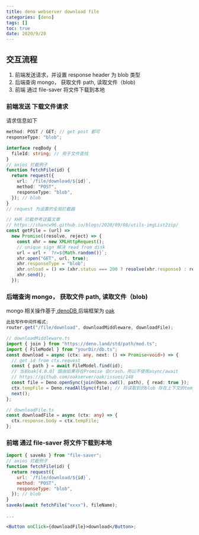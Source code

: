 ```yaml
---
title: deno webserver download file
categories: [deno]
tags: []
toc: true
date: 2020/9/20
---
```


## 交互流程

1. 前端发送请求，并设置 response header 为 blob 类型
2. 后端查询 mongo， 获取文件 path, 读取文件（blob)
3. 前端 通过 file-saver 将文件下载到本地

### 前端发送 下载文件请求

请求信息如下

```ts
method: POST / GET; // get post 都可
responseType: "blob";

interface reqBody {
  fileId: string; // 用于文件查找
}
// axios 拦截例子
function fetchFile(id) {
  return request({
    url: `/file/download/${id}`,
    method: "POST",
    responseType: "blob",
  }); // blob
}
// request 为设置的全局拦截器

// XHR 拦截参考这篇文章
// https://shancw96.github.io/blogs/2020/09/08/utils-imgList2zip/
const getFile = (url) =>
  new Promise((resolve, reject) => {
    const xhr = new XMLHttpRequest();
    // unique sign 解决 read from disk
    url = url + `?r=${Math.random()}`;
    xhr.open("GET", url, true);
    xhr.responseType = "blob";
    xhr.onload = () => (xhr.status === 200 ? resolve(xhr.response) : resolve());
    xhr.send();
  });
```

### 后端查询 mongo， 获取文件 path, 读取文件（blob)

mongo 相关操作基于[ denoDB ](https://eveningkid.github.io/denodb-docs/docs/guides/query-models)
后端框架为 [oak](https://github.com/oakserver/oak)

```ts
此处写作中间件格式;
router.get("/file/download", downloadMiddleware, downloadFile);

// downloadMiddleware.ts
import { join } from "https://deno.land/std/path/mod.ts";
import { FileModel } from "yourDir/db.ts";
const download = async (ctx: any, next: () => Promise<void>) => {
  // get id from ctx.request
  const { path } = await FileModel.find(id);
  // 当前oak[4.0.0] 路由如果存在Promise 会crash，所以不使用async/await
  // https://github.com/oakserver/oak/issues/148
  const file = Deno.openSync(join(Deno.cwd(), path), { read: true });
  ctx.tempFile = Deno.readAllSync(file); // 将读取到的blob 存在上下文的tempFile 字段下
  next();
};

// downloadFile.ts
const downloadFile = async (ctx: any) => {
  ctx.response.body = ctx.tempFile;
};
```

### 前端 通过 file-saver 将文件下载到本地

```jsx
import { saveAs } from "file-saver";
// axios 拦截例子
function fetchFile(id) {
  return request({
    url: `/file/download/${id}`,
    method: "POST",
    responseType: "blob",
  }); // blob
}
saveAs(await fetchFile("xxxx"), fileName);

...

<Button onClick={downloadFile}>download</Button>;
```
